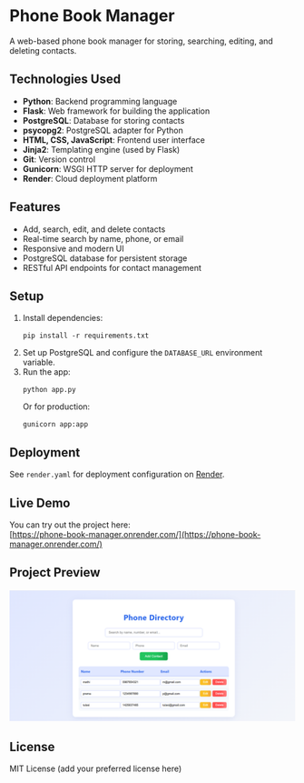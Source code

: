 # Phone Book Manager

A web-based phone book manager for storing, searching, editing, and deleting contacts.

## Technologies Used

- **Python**: Backend programming language
- **Flask**: Web framework for building the application
- **PostgreSQL**: Database for storing contacts
- **psycopg2**: PostgreSQL adapter for Python
- **HTML, CSS, JavaScript**: Frontend user interface
- **Jinja2**: Templating engine (used by Flask)
- **Git**: Version control
- **Gunicorn**: WSGI HTTP server for deployment
- **Render**: Cloud deployment platform

## Features

- Add, search, edit, and delete contacts
- Real-time search by name, phone, or email
- Responsive and modern UI
- PostgreSQL database for persistent storage
- RESTful API endpoints for contact management

## Setup

1. Install dependencies:
   ```
   pip install -r requirements.txt
   ```
2. Set up PostgreSQL and configure the `DATABASE_URL` environment variable.
3. Run the app:
   ```
   python app.py
   ```
   Or for production:
   ```
   gunicorn app:app
   ```

## Deployment

See `render.yaml` for deployment configuration on [Render](https://render.com/).

## Live Demo

You can try out the project here:  
[https://phone-book-manager.onrender.com/](https://phone-book-manager.onrender.com/)

## Project Preview

![Phone Book Manager Preview](project_preview.png)

<!--
> 
> To preview the app, click the link above.
-->

## License

MIT License (add your preferred license here)
